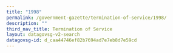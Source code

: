 ```yaml
---
title: "1998"
permalink: /government-gazette/termination-of-service/1998/
description: ""
third_nav_title: Termination of Service
layout: datagovsg-v2-search
datagovsg-id: d_caa44746ef82b7694ad7e7eb8d7e59cd
---
```

